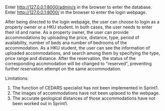 Enter http://127.0.0.1:8000/admin/s in the browser to enter the database.
Enter http://127.0.0.1:8000/ in the browser to enter the login webpage.

After being directed to the login webpage, the user can choose to login as a property owner or a HKU student. In both cases, the user needs to enter their id and name.
As a property owner, the user can provide accommodations by uploading the price, distance, type, period of availability, number of beds ana number of bedrooms of the accommodation.
As a HKU student, the user can see the information of uploaded accommodations, and search among them by specifying the type, price range and distance. After the reservation, the status of the corresponding accmmodation will be
changed to "reserved", preventing further reservation attempt on the same accommodation.

Limitations:
1. The function of CEDARS specialist has not been implemented in Sprint1.
2. The images of accommodations have not been uplaoed to the webpage.
3. The accurate geological distances of those accommodations have not been worked out in Sprint1.
